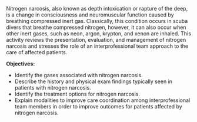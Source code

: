 Nitrogen narcosis, also known as depth intoxication or rapture of the deep, is a change in consciousness and neuromuscular function caused by breathing compressed inert gas. Classically, this condition occurs in scuba divers that breathe compressed nitrogen, however, it can also occur when other inert gases, such as neon, argon, krypton, and xenon are inhaled. This activity reviews the presentation, evaluation, and management of nitrogen narcosis and stresses the role of an interprofessional team approach to the care of affected patients.

**Objectives:**
- Identify the gases associated with nitrogen narcosis. 
- Describe the history and physical exam findings typically seen in patients with nitrogen narcosis. 
- Identify the treatment options for nitrogen narcosis. 
- Explain modalities to improve care coordination among interprofessional team members in order to improve outcomes for patients affected by nitrogen narcosis.